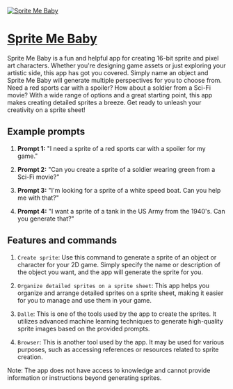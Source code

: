 [![Sprite Me Baby](https://files.oaiusercontent.com/file-6WvotqJBuOXk65ro8dsDO3Rk?se=2123-10-17T23%3A26%3A07Z&sp=r&sv=2021-08-06&sr=b&rscc=max-age%3D31536000%2C%20immutable&rscd=attachment%3B%20filename%3D886d1ef9-cf7b-438c-93b0-890258e2a9ab.png&sig=fQh4VFXyQWatX//PNvP9iU0Afaf%2BcsgGv4YS0zOlaPQ%3D)](https://chat.openai.com/g/g-liOqpzb4E-sprite-me-baby)

# [Sprite Me Baby](https://chat.openai.com/g/g-liOqpzb4E-sprite-me-baby)

Sprite Me Baby is a fun and helpful app for creating 16-bit sprite and pixel art characters. Whether you're designing game assets or just exploring your artistic side, this app has got you covered. Simply name an object and Sprite Me Baby will generate multiple perspectives for you to choose from. Need a red sports car with a spoiler? How about a soldier from a Sci-Fi movie? With a wide range of options and a great starting point, this app makes creating detailed sprites a breeze. Get ready to unleash your creativity on a sprite sheet!

## Example prompts

1. **Prompt 1:** "I need a sprite of a red sports car with a spoiler for my game."

2. **Prompt 2:** "Can you create a sprite of a soldier wearing green from a Sci-Fi movie?"

3. **Prompt 3:** "I'm looking for a sprite of a white speed boat. Can you help me with that?"

4. **Prompt 4:** "I want a sprite of a tank in the US Army from the 1940's. Can you generate that?"

## Features and commands

1. `Create sprite`: Use this command to generate a sprite of an object or character for your 2D game. Simply specify the name or description of the object you want, and the app will generate the sprite for you.

2. `Organize detailed sprites on a sprite sheet`: This app helps you organize and arrange detailed sprites on a sprite sheet, making it easier for you to manage and use them in your game.

3. `Dalle`: This is one of the tools used by the app to create the sprites. It utilizes advanced machine learning techniques to generate high-quality sprite images based on the provided prompts.

4. `Browser`: This is another tool used by the app. It may be used for various purposes, such as accessing references or resources related to sprite creation.

Note: The app does not have access to knowledge and cannot provide information or instructions beyond generating sprites.